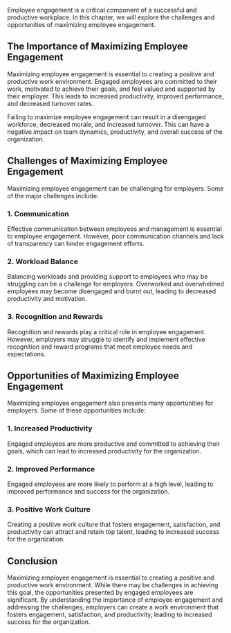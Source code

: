 
Employee engagement is a critical component of a successful and productive workplace. In this chapter, we will explore the challenges and opportunities of maximizing employee engagement.

The Importance of Maximizing Employee Engagement
------------------------------------------------

Maximizing employee engagement is essential to creating a positive and productive work environment. Engaged employees are committed to their work, motivated to achieve their goals, and feel valued and supported by their employer. This leads to increased productivity, improved performance, and decreased turnover rates.

Failing to maximize employee engagement can result in a disengaged workforce, decreased morale, and increased turnover. This can have a negative impact on team dynamics, productivity, and overall success of the organization.

Challenges of Maximizing Employee Engagement
--------------------------------------------

Maximizing employee engagement can be challenging for employers. Some of the major challenges include:

### 1. Communication

Effective communication between employees and management is essential to employee engagement. However, poor communication channels and lack of transparency can hinder engagement efforts.

### 2. Workload Balance

Balancing workloads and providing support to employees who may be struggling can be a challenge for employers. Overworked and overwhelmed employees may become disengaged and burnt out, leading to decreased productivity and motivation.

### 3. Recognition and Rewards

Recognition and rewards play a critical role in employee engagement. However, employers may struggle to identify and implement effective recognition and reward programs that meet employee needs and expectations.

Opportunities of Maximizing Employee Engagement
-----------------------------------------------

Maximizing employee engagement also presents many opportunities for employers. Some of these opportunities include:

### 1. Increased Productivity

Engaged employees are more productive and committed to achieving their goals, which can lead to increased productivity for the organization.

### 2. Improved Performance

Engaged employees are more likely to perform at a high level, leading to improved performance and success for the organization.

### 3. Positive Work Culture

Creating a positive work culture that fosters engagement, satisfaction, and productivity can attract and retain top talent, leading to increased success for the organization.

Conclusion
----------

Maximizing employee engagement is essential to creating a positive and productive work environment. While there may be challenges in achieving this goal, the opportunities presented by engaged employees are significant. By understanding the importance of employee engagement and addressing the challenges, employers can create a work environment that fosters engagement, satisfaction, and productivity, leading to increased success for the organization.
